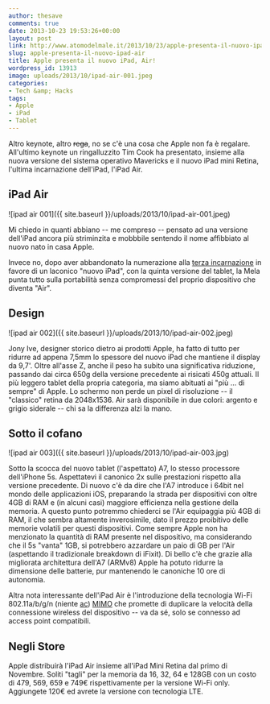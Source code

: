 ```yaml
---
author: thesave
comments: true
date: 2013-10-23 19:53:26+00:00
layout: post
link: http://www.atomodelmale.it/2013/10/23/apple-presenta-il-nuovo-ipad-air/
slug: apple-presenta-il-nuovo-ipad-air
title: Apple presenta il nuovo iPad, Air!
wordpress_id: 13913
image: uploads/2013/10/ipad-air-001.jpeg
categories:
- Tech &amp; Hacks
tags:
- Apple
- iPad
- Tablet
---
```


Altro keynote, altro <del>rega</del>, no se c'è una cosa che Apple non fa è regalare. All'ultimo keynote un ringalluzzito Tim Cook ha presentato, insieme alla nuova versione del sistema operativo Mavericks e il nuovo iPad mini Retina, l'ultima incarnazione dell'iPad, l'iPad Air.

## iPad Air

![ipad air 001]({{ site.baseurl }}/uploads/2013/10/ipad-air-001.jpeg)

Mi chiedo in quanti abbiano -- me compreso -- pensato ad una versione dell'iPad ancora più striminzita e mobbbile sentendo il nome affibbiato al nuovo nato in casa Apple.

Invece no, dopo aver abbandonato la numerazione alla [terza incarnazione](/2012/03/09/apple-presenta-il-nuovo-ipad/) in favore di un laconico "nuovo iPad", con la quinta versione del tablet, la Mela punta tutto sulla portabilità senza compromessi del proprio dispositivo che diventa "Air".

## Design

![ipad air 002]({{ site.baseurl }}/uploads/2013/10/ipad-air-002.jpeg)

Jony Ive, designer storico dietro ai prodotti Apple, ha fatto di tutto per ridurre ad appena 7,5mm lo spessore del nuovo iPad che mantiene il display da 9,7'. Oltre all'asse Z, anche il peso ha subito una significativa riduzione, passando dai circa 650g della versione precedente ai risicati 450g attuali. Il più leggero tablet della propria categoria, ma siamo abituati ai "più ... di sempre" di Apple. Lo schermo non perde un pixel di risoluzione -- il "classico" retina da 2048x1536. Air sarà disponibile in due colori: argento e grigio siderale -- chi sa la differenza alzi la mano.

## Sotto il cofano

![ipad air 003]({{ site.baseurl }}/uploads/2013/10/ipad-air-003.jpg)

Sotto la scocca del nuovo tablet (l'aspettato) A7, lo stesso processore dell'iPhone 5s. Aspettatevi il canonico 2x sulle prestazioni rispetto alla versione precedente. Di nuovo c'è da dire che l'A7 introduce i 64bit nel mondo delle applicazioni iOS, preparando la strada per dispositivi con oltre 4GB di RAM e (in alcuni casi) maggiore efficienza nella gestione della memoria. A questo punto potremmo chiederci se l'Air equipaggia più 4GB di RAM, il che sembra altamente inverosimile, dato il prezzo proibitivo delle memorie volatili per questi dispositivi. Come sempre Apple non ha menzionato la quantità di RAM presente nel dispositivo, ma considerando che il 5s "vanta" 1GB, si potrebbero azzardare un paio di GB per l'Air (aspettando il tradizionale breakdown di iFixit). Di bello c'è che grazie alla migliorata architettura dell'A7 (ARMv8) Apple ha potuto ridurre la dimensione delle batterie, pur mantenendo le canoniche 10 ore di autonomia.

Altra nota interessante dell'iPad Air è l'introduzione della tecnologia Wi-Fi 802.11a/b/g/n (niente [ac](http://en.wikipedia.org/wiki/IEEE_802.11ac)) [MIMO](http://it.wikipedia.org/wiki/Multiple-input_and_multiple-output) che promette di duplicare la velocità della connessione wireless del dispositivo -- va da sé, solo se connesso ad access point compatibili.

## Negli Store

Apple distribuirà l'iPad Air insieme all'iPad Mini Retina dal primo di Novembre. Soliti "tagli" per la memoria da 16, 32, 64 e 128GB con un costo di 479, 569, 659 e 749€ rispettivamente per la versione Wi-Fi only. Aggiungete 120€ ed avrete la versione con tecnologia LTE.
